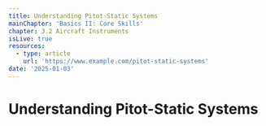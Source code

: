 ```yaml
---
title: Understanding Pitot-Static Systems
mainChapter: 'Basics II: Core Skills'
chapter: 3.2 Aircraft Instruments
isLive: true
resources:
  - type: article
    url: 'https://www.example.com/pitot-static-systems'
date: '2025-01-03'
---
```


# Understanding Pitot-Static Systems
